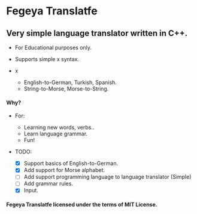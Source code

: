 # Fegeya Translatfe
## Very simple language translator written in C++.

* For Educational purposes only.
* Supports simple x syntax.

* x
  * English-to-German, Turkish, Spanish.
  * String-to-Morse, Morse-to-String.

#### Why?
  * For:
     * Learning new words, verbs..
     * Learn language grammar.
     * Fun!

* TODO: 
  * [x] Support basics of English-to-German.
  * [x] Add support for Morse alphabet.
  * [ ] Add support <x> programming language to <y> language translator (Simple)
  * [ ] Add grammar rules.
  * [x] Input.
  
#### Fegeya Translatfe licensed under the terms of MIT License.
